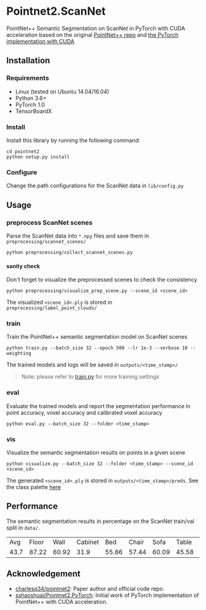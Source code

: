 # Pointnet2.ScanNet
PointNet++ Semantic Segmentation on ScanNet in PyTorch with CUDA acceleration based on the original [PointNet++ repo](https://github.com/charlesq34/pointnet2) and [the PyTorch implementation with CUDA](https://github.com/sshaoshuai/Pointnet2.PyTorch)

## Installation
### Requirements
* Linux (tested on Ubuntu 14.04/16.04)
* Python 3.6+
* PyTorch 1.0
* TensorBoardX

### Install 
Install this library by running the following command:

```shell
cd pointnet2
python setup.py install
```

### Configure
Change the path configurations for the ScanNet data in `lib/config.py`

## Usage
### preprocess ScanNet scenes
Parse the ScanNet data into `*.npy` files and save them in `preprocessing/scannet_scenes/`
```shell
python preprocessing/collect_scannet_scenes.py
```
#### sanity check
Don't forget to visualize the preprocessed scenes to check the consistency
```shell
python preprocessing/visualize_prep_scene.py --scene_id <scene_id>
```
The visualized `<scene_id>.ply` is stored in `preprocessing/label_point_clouds/`

### train
Train the PointNet++ semantic segmentation model on ScanNet scenes
```shell
python train.py --batch_size 32 --epoch 500 --lr 1e-3 --verbose 10 --weighting
```
The trained models and logs will be saved in `outputs/<time_stamp>/`
> Note: please refer to [train.py](https://github.com/daveredrum/Pointnet2.ScanNet/blob/master/train.py) for more training settings

### eval
Evaluate the trained models and report the segmentation performance in point accuracy, voxel accuracy and calibrated voxel accuracy
```shell
python eval.py --batch_size 32 --folder <time_stamp>
```

### vis
Visualize the semantic segmentation results on points in a given scene
```shell
python visualize.py --batch_size 32 --folder <time_stamp> --scene_id <scene_id>
```
The generated `<scene_id>.ply` is stored in `outputs/<time_stamp>/preds`. See the class palette [here](http://kaldir.vc.in.tum.de/scannet_benchmark/img/legend.jpg)

## Performance
The semantic segmentation results in percentage on the ScanNet train/val split in `data/`.
<table>
  <tr>
    <td>Avg</td><td>Floor</td><td>Wall</td><td>Cabinet</td><td>Bed</td><td>Chair</td><td>Sofa</td><td>Table</td><td>Door</td><td>Window</td><td>Bookshelf</td><td>Picture</td><td>Counter</td><td>Desk</td><td>Curtain</td><td>Refrigerator</td><td>Bathtub</td><td>Shower</td><td>Toilet</td><td>Sink</td><td>Others</td>
  </tr>
  <tr>
    <td>43.7</td><td>87.22</td><td>60.92</td><td>31.9</td><td>55.86</td><td>57.44</td><td>60.09</td><td>45.58</td><td>30.26</td><td>38.02</td><td>16.37</td><td>22.88</td><td>35.83</td><td>36.95</td><td>22.39</td><td>32.05</td><td>43.54</td><td>50.01</td><td>55.18</td><td>49.99</td><td>40.56</td>
  </tr>
 </table>

## Acknowledgement
* [charlesq34/pointnet2](https://github.com/charlesq34/pointnet2): Paper author and official code repo.
* [sshaoshuai/Pointnet2.PyTorch](https://github.com/sshaoshuai/Pointnet2.PyTorch): Initial work of PyTorch implementation of PointNet++ with CUDA acceleration.
